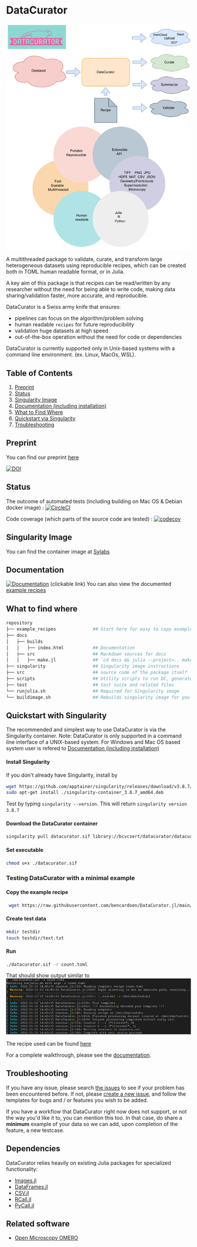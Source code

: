 # DataCurator

<img src="overview.png" alt="Concept" width="600"/>

A multithreaded package to validate, curate, and transform large heterogeneous datasets using reproducible recipes, which can be created both in TOML human readable format, or in Julia.

A key aim of this package is that recipes can be read/written by any researcher without the need for being able to write code, making data sharing/validation faster, more accurate, and reproducible.

DataCurator is a Swiss army knife that ensures:
- pipelines can focus on the algorithm/problem solving
- human readable `recipes` for future reproducibility
- validation huge datasets at high speed
- out-of-the-box operation without the need for code or dependencies

DataCurator is currently supported only in Unix-based systems with a command line environment. (ex. Linux, MacOs, WSL).

## Table of Contents
1. [Preprint](#preprint)
2. [Status](#status)
3. [Singularity Image](#image)
4. [Documentation (including installation)](#docs)
5. [What to Find Where](#map)
7. [Quickstart via Singularity](#quickstart)
8. [Troubleshooting](#faq)

<a name="preprint"></a>
## Preprint
You can find our preprint [here](https://www.researchgate.net/publication/368557426_DataCuratorjl_Efficient_portable_and_reproducible_validation_curation_and_transformation_of_large_heterogeneous_datasets_using_human-readable_recipes_compiled_into_machine_verifiable_templates)

<!-- ![Concept](overview.png) -->

<!-- ![Concept](whatami.png) -->

[![DOI](https://zenodo.org/badge/DOI/10.5281/zenodo.7527517.svg)](https://doi.org/10.5281/zenodo.7527517)

<a name="status"></a>
## Status
The outcome of automated tests (including building on Mac OS & Debian docker image) : [![CircleCI](https://dl.circleci.com/status-badge/img/gh/bencardoen/DataCurator.jl/tree/main.svg?style=shield&circle-token=fd1f85a0afddb5f49ddc7a7252aad2a1ddaf80f9)](https://dl.circleci.com/status-badge/redirect/gh/bencardoen/DataCurator.jl/tree/main)

Code coverage (which parts of the source code are tested) : [![codecov](https://codecov.io/gh/bencardoen/DataCurator.jl/branch/main/graph/badge.svg?token=GI7MQH1VNA)](https://codecov.io/gh/bencardoen/DataCurator.jl)

<a name="image"></a>
## Singularity Image

You can find the container image at [Sylabs](https://cloud.sylabs.io/library/bcvcsert/datacurator/datacurator)

<a name="docs"></a>
## Documentation
[![Documentation](https://img.shields.io/badge/docs-stable-blue.svg)](https://github.com/bencardoen/DataCurator.jl/blob/main/docs/src/index.md) (clickable link)
You can also view the documented [example recipes](https://github.com/bencardoen/DataCurator.jl/blob/main/example_recipes)

<a name="map"></a>
## What to find where
```bash
repository
├── example_recipes              ## Start here for easy to copy example recipes
├── docs
│   ├── builds
│   │   ├── index.html           ## Documentation
│   ├── src                      ## Markdown sources for docs
│   │   ├── make.jl              ## `cd docs && julia --project=.. make.jl` to rebuild docs
├── singularity                  ## Singularity image instructions
├── src                          ## source code of the package itself
├── scripts                      ## Utility scripts to run DC, generate test data, ...
├── test                         ## test suite and related files
└── runjulia.sh                  ## Required for Singularity image
└── buildimage.sh                ## Rebuilds singularity image for you (Needs root !!)
```

<a name="quickstart"></a>
## Quickstart with Singularity
The recommended and simplest way to use DataCurator is via the Singularity container. Note: DataCurator is only supported in a command line interface of a UNIX-based system. For Windows and Mac OS based system user is refered to [Documentation (including installation)](#docs)

#### Install Singularity
If you don't already have Singularity, install by 
```bash
wget https://github.com/apptainer/singularity/releases/download/v3.8.7/singularity-container_3.8.7_amd64.deb
sudo apt-get install ./singularity-container_3.8.7_amd64.deb
```
Test by typing `singularity --version`. This will return `singularity version 3.8.7`

#### Download the DataCurator container
```bash
singularity pull datacurator.sif library://bcvcsert/datacurator/datacurator:latest
```
#### Set executable
```bash
chmod u+x ./datacurator.sif
```

### Testing DataCurator with a minimal example 
#### Copy the example recipe
```bash
 wget https://raw.githubusercontent.com/bencardoen/DataCurator.jl/main/example_recipes/count.toml
```
#### Create test data
```bash
mkdir testdir
touch testdir/text.txt
```
#### Run
```bash
./datacurator.sif -r count.toml
```

That should show output similar to
![Results](outcome.png)

The recipe used can be found [here](https://raw.githubusercontent.com/bencardoen/DataCurator.jl/main/example_recipes/count.toml)

For a complete walkthrough, please see the [documentation](https://github.com/bencardoen/DataCurator.jl/blob/main/docs/src/index.md).

<a name="faq"></a>
## Troubleshooting
If you have any issue, please search [the issues](https://github.com/bencardoen/DataCurator.jl/issues) to see if your problem has been encountered before. 
If not, please [create a new issue](https://github.com/bencardoen/DataCurator.jl/issues/new/choose), and follow the templates for bugs and / or features you wish to be added.

If you have a workflow that DataCurator right now does not support, or not the way you'd like it to, you can mention this too. In that case, do share a **minimum** example of your data so we can add, upon completion of the feature, a new testcase.

## Dependencies
DataCurator relies heavily on existing Julia packages for specialized functionality:
- [Images.jl](https://github.com/JuliaImages/Images.jl)
- [DataFrames.jl](https://dataframes.juliadata.org/stable/)
- [CSV.jl](https://csv.juliadata.org/stable/)
- [RCall.jl](https://github.com/JuliaInterop/RCall.jl)
- [PyCall.jl](https://github.com/JuliaPy/PyCall.jl)

## Related software
- [Open Microscopy OMERO](https://www.openmicroscopy.org/omero/)

